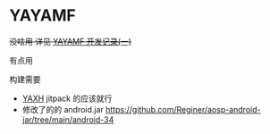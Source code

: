 # YAYAMF

~~没啥用 详见 [YAYAMF 开发记录(一)](https://duzhaokun123.github.io/2023/08/11/yayamf_dev_1.html)~~

有点用

构建需要
- [YAXH](https://github.com/duzhaokun123/YAXH) jitpack 的应该就行
- 修改了的的 android.jar https://github.com/Reginer/aosp-android-jar/tree/main/android-34